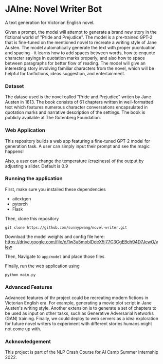 # JAIne: Novel Writer Bot
A text generation for Victorian English novel.

Given a prompt, the model will attempt to generate a brand new story in the fictional world of "Pride and Prejudice". The model is a pre-trained GPT-2 that is fine-tuned on the mentioned novel to recreate a writing style of Jane Austen. The model automatically generate the text with proper pucntuation and spacing - it learns how to add spaces between words, how to enquote character sayings in quotation marks properly, and also how to space between paragraphs for better flow of reading. The model will give an interesting story involving familiar characters from the novel, which will be helpful for fanfictions, ideas suggestion, and entertainment.


### Dataset
The datase used is the novel called "Pride and Prejudice" writen by Jane Austen in 1813. The book consists of 61 chapters written in well-formatted text which features numerous character conversations encapsulated in quotation marks and narrative description of the settings. The book is publicly available at The Gutenberg Foundation.

### Web Application
This repository builds a web app featuring a fine-tuned GPT-2 model for generation task. A user can simply input their prompt and see the magic happens!

Also, a user can change the temperature (craziness) of the output by adjusting a slider. Default is 0.9

### Running the application

First, make sure you installed these dependencies
- aitextgen
- pytorch
- Flask

Then, clone this repository
```
git clone https://github.com/sunnypwang/novel-writer.git
```
Download the model weights and config file here: https://drive.google.com/file/d/1w3u5mobIDdeX5j77C3CgEBdh94D7JewO/view

Then, Navigate to `app/model` and place those files.

Finally, run the web application using
```
python main.py
```

### Advanced Features

Advanced features of thr project could be recreating modern fictions in Victorian English era. For example, generating a movie plot script in Jane Austen's writing style. Another extension is 
to generate a set of chapters to be used as input on other tasks, such as Generative Adversarial Networks (GAN) training. Finally, we could deploy to web servers as a idea exploration for future novel writers to experiment with different stories humans might not come up with.

### Acknowledgement

This project is part of the NLP Crash Course for AI Camp Summer Internship 2022.
